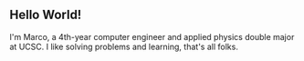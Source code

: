 ## Hello World!

I'm Marco, a 4th-year computer engineer and applied physics double major at UCSC. I like solving problems and learning, that's all folks.
